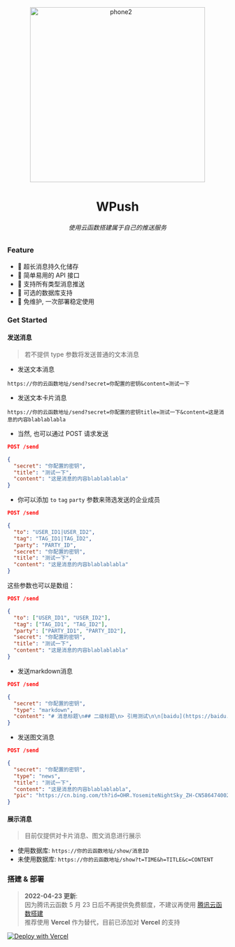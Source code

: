 <div align=center><img src="docs/phone.jpg" width="400" alt="phone2"/></div>

<h1 align="center">WPush</h1>
<h6 align="center">使用云函数搭建属于自己的推送服务</h6>


### Feature
- :tada: 超长消息持久化储存  
- :tada: 简单易用的 API 接口  
- :tada: 支持所有类型消息推送  
- :tada: 可选的数据库支持  
- :tada: 免维护, 一次部署稳定使用

### Get Started
#### 发送消息
> 若不提供 type 参数将发送普通的文本消息

- 发送文本消息  

`https://你的云函数地址/send?secret=你配置的密钥&content=测试一下`

- 发送文本卡片消息  

`https://你的云函数地址/send?secret=你配置的密钥title=测试一下&content=这是消息的内容blablablabla`

- 当然, 也可以通过 POST 请求发送
```json
POST /send

{
  "secret": "你配置的密钥",
  "title": "测试一下",
  "content": "这是消息的内容blablablabla"
}
```

- 你可以添加 `to` `tag` `party` 参数来筛选发送的企业成员
```json
POST /send

{
  "to": "USER_ID1|USER_ID2",
  "tag": "TAG_ID1|TAG_ID2",
  "party": "PARTY_ID",
  "secret": "你配置的密钥",
  "title": "测试一下",
  "content": "这是消息的内容blablablabla"
}
```

这些参数也可以是数组：
```json
POST /send

{
  "to": ["USER_ID1", "USER_ID2"],
  "tag": ["TAG_ID1", "TAG_ID2"],
  "party": ["PARTY_ID1", "PARTY_ID2"],
  "secret": "你配置的密钥",
  "title": "测试一下",
  "content": "这是消息的内容blablablabla"
}
```

- 发送markdown消息

```json
POST /send

{
  "secret": "你配置的密钥",
  "type": "markdown",
  "content": "# 消息标题\n## 二级标题\n> 引用测试\n\n[baidu](https://baidu.com)"
}
```

- 发送图文消息

```json
POST /send

{
  "secret": "你配置的密钥",
  "type": "news",
  "title": "测试一下",
  "content": "这是消息的内容blablablabla",
  "pic": "https://cn.bing.com/th?id=OHR.YosemiteNightSky_ZH-CN5864740024_1920x1080.jpg"
}
```

#### 展示消息
> 目前仅提供对卡片消息、图文消息进行展示 

- 使用数据库: `https://你的云函数地址/show/消息ID`
- 未使用数据库: `https://你的云函数地址/show?t=TIME&h=TITLE&c=CONTENT`


### 搭建 & 部署
> **2022-04-23 更新**:  
> 因为腾讯云函数 5 月 23 日后不再提供免费额度，不建议再使用 [腾讯云函数搭建](docs/scf.md)  
> 推荐使用 **Vercel** 作为替代，目前已添加对 **Vercel** 的支持

[![Deploy with Vercel](https://vercel.com/button)](https://vercel.com/new/clone?repository-url=https%3A%2F%2Fgithub.com%2Fhyunel%2Fwpush&env=SYS_URL,API_SECRET,CORP_ID,CORP_SECRET,AGENT_ID&envDescription=Configuration%20needed%20for%20WPush&envLink=https%3A%2F%2Fgithub.com%2Fhyunel%2Fwpush%2Fblob%2Fmaster%2Fconfig.py&project-name=wpush&repo-name=wpush)
